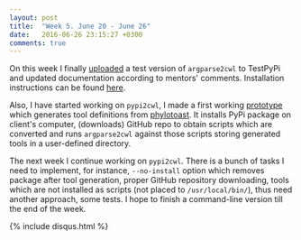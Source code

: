 ```yaml
---
layout: post
title:  "Week 5. June 20 - June 26"
date:   2016-06-26 23:15:27 +0300
comments: true
---
```

On this week I finally [uploaded](https://testpypi.python.org/pypi/argparse2cwl/0.1.4) a test version of `argparse2cwl` to TestPyPi and updated documentation according to mentors' comments. Installation instructions can be found [here](https://github.com/anton-khodak/argparse2cwl-blog/blob/ed5825708e1ab2199c99eca0bcc710a1b6df2fd6/_posts/2016-06-20-alpha-release-notes.markdown). 

Also, I have started working on `pypi2cwl`, I made a first working [prototype](https://github.com/common-workflow-language/gxargparse/commit/c9d9f44c5c80621114787ced7810ec2272dde0a1) which generates tool definitions from [phylotoast](https://pypi.python.org/pypi/phylotoast). It installs PyPi package on client's computer, (downloads) GitHub repo to obtain scripts which are converted and runs `argparse2cwl` against those scripts storing generated tools in a user-defined directory. 

The next week I continue working on `pypi2cwl`. There is a bunch of tasks I need to implement, for instance, `--no-install` option which removes package after tool generation, proper GitHub repository downloading, tools which are not installed as scripts (not placed to `/usr/local/bin/`), thus need another approach, some tests. I hope to finish a command-line version till the end of the week. 
  
{% include disqus.html %}

